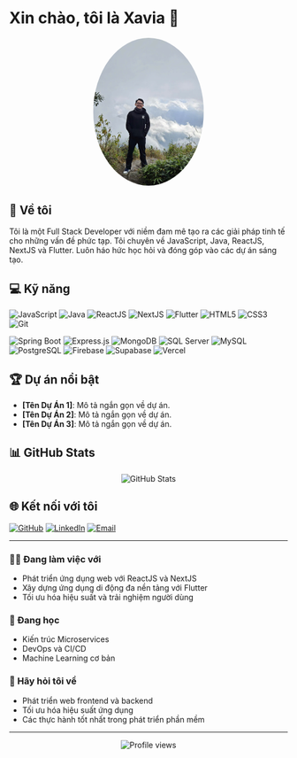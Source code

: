# Xin chào, tôi là Xavia 👋

<div align="center">
  <img src="image/avar.jpg" alt="Profile Picture" width="200" style="border-radius: 50%;" />
</div>

## 🚀 Về tôi

Tôi là một Full Stack Developer với niềm đam mê tạo ra các giải pháp tinh tế cho những vấn đề phức tạp. Tôi chuyên về JavaScript, Java, ReactJS, NextJS và Flutter. Luôn háo hức học hỏi và đóng góp vào các dự án sáng tạo.

## 💻 Kỹ năng

![JavaScript](https://img.shields.io/badge/-JavaScript-F7DF1E?style=flat-square&logo=javascript&logoColor=black)
![Java](https://img.shields.io/badge/-Java-007396?style=flat-square&logo=java&logoColor=white)
![ReactJS](https://img.shields.io/badge/-ReactJS-61DAFB?style=flat-square&logo=react&logoColor=black)
![NextJS](https://img.shields.io/badge/-NextJS-000000?style=flat-square&logo=next.js&logoColor=white)
![Flutter](https://img.shields.io/badge/-Flutter-02569B?style=flat-square&logo=flutter&logoColor=white)
![HTML5](https://img.shields.io/badge/-HTML5-E34F26?style=flat-square&logo=html5&logoColor=white)
![CSS3](https://img.shields.io/badge/-CSS3-1572B6?style=flat-square&logo=css3&logoColor=white)
![Git](https://img.shields.io/badge/-Git-F05032?style=flat-square&logo=git&logoColor=white)

![Spring Boot](https://img.shields.io/badge/-Spring%20Boot-6DB33F?style=flat-square&logo=spring&logoColor=white)
![Express.js](https://img.shields.io/badge/-Express.js-000000?style=flat-square&logo=express&logoColor=white)
![MongoDB](https://img.shields.io/badge/-MongoDB-47A248?style=flat-square&logo=mongodb&logoColor=white)
![SQL Server](https://img.shields.io/badge/-SQL%20Server-CC2927?style=flat-square&logo=microsoft-sql-server&logoColor=white)
![MySQL](https://img.shields.io/badge/-MySQL-4479A1?style=flat-square&logo=mysql&logoColor=white)
![PostgreSQL](https://img.shields.io/badge/-PostgreSQL-336791?style=flat-square&logo=postgresql&logoColor=white)
![Firebase](https://img.shields.io/badge/-Firebase-FFCA28?style=flat-square&logo=firebase&logoColor=black)
![Supabase](https://img.shields.io/badge/-Supabase-3ECF8E?style=flat-square&logo=supabase&logoColor=white)
![Vercel](https://img.shields.io/badge/-Vercel-000000?style=flat-square&logo=vercel&logoColor=white)


## 🏆 Dự án nổi bật

- **[Tên Dự Án 1]**: Mô tả ngắn gọn về dự án.
- **[Tên Dự Án 2]**: Mô tả ngắn gọn về dự án.
- **[Tên Dự Án 3]**: Mô tả ngắn gọn về dự án.

## 📊 GitHub Stats

<div align="center">
  <img src="https://github-readme-stats.vercel.app/api?username=your-username&show_icons=true&theme=radical" alt="GitHub Stats" />
</div>

## 🌐 Kết nối với tôi

[![GitHub](https://img.shields.io/badge/-GitHub-181717?style=flat-square&logo=github&logoColor=white)](https://github.com/your-username)
[![LinkedIn](https://img.shields.io/badge/-LinkedIn-0A66C2?style=flat-square&logo=linkedin&logoColor=white)](https://linkedin.com/in/your-linkedin-profile)
[![Email](https://img.shields.io/badge/-Email-D14836?style=flat-square&logo=gmail&logoColor=white)](mailto:your.email@example.com)

---

### 👨‍💻 Đang làm việc với

- Phát triển ứng dụng web với ReactJS và NextJS
- Xây dựng ứng dụng di động đa nền tảng với Flutter
- Tối ưu hóa hiệu suất và trải nghiệm người dùng

### 🌱 Đang học

- Kiến trúc Microservices
- DevOps và CI/CD
- Machine Learning cơ bản

### 💬 Hãy hỏi tôi về

- Phát triển web frontend và backend
- Tối ưu hóa hiệu suất ứng dụng
- Các thực hành tốt nhất trong phát triển phần mềm

---

<div align="center">
  <img src="https://komarev.com/ghpvc/?username=your-username&color=blueviolet" alt="Profile views" />
</div>
